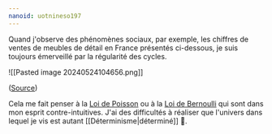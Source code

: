 ```yaml
---
nanoid: uotnineso197
---
```

Quand j'observe des phénomènes sociaux, par exemple, les chiffres de ventes de meubles de détail en France présentés ci-dessous, je suis toujours émerveillé par la régularité des cycles.

![[Pasted image 20240524104656.png]]

([Source](https://www.insee.fr/fr/statistiques/serie/010542654#Graphique))

Cela me fait penser à la [Loi de Poisson](https://fr.wikipedia.org/wiki/Loi_de_Poisson) ou à la [Loi de Bernoulli](https://fr.wikipedia.org/wiki/Loi_de_Bernoulli) qui sont dans mon esprit contre-intuitives. J'ai des difficultés à réaliser que l'univers dans lequel je vis est autant [[Déterminisme|déterminé]] 🤔.
